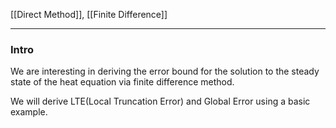 [[Direct Method]], [[Finite Difference]]


---
### **Intro**

We are interesting in deriving the error bound for the solution to the steady state of the heat equation via finite difference method. 


We will derive LTE(Local Truncation Error) and Global Error using a basic example. 


